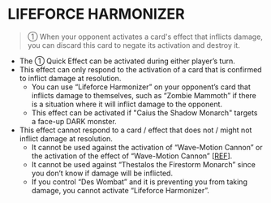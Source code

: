# LIFEFORCE HARMONIZER

> ① When your opponent activates a card's effect that inflicts damage, you can discard this card to negate its activation and destroy it.
  

*   The ① Quick Effect can be activated during either player’s turn.
*   This effect can only respond to the activation of a card that is confirmed to inflict damage at resolution.
    *   You can use “Lifeforce Harmonizer” on your opponent’s card that inflicts damage to themselves, such as “Zombie Mammoth” if there is a situation where it will inflict damage to the opponent.
    *   This effect can be activated if "Caius the Shadow Monarch" targets a face-up DARK monster.
*   This effect cannot respond to a card / effect that does not / might not inflict damage at resolution.
    *   It cannot be used against the activation of “Wave-Motion Cannon” or the activation of the effect of “Wave-Motion Cannon” \[[REF](https://www.pojo.biz/board/showthread.php?t=845835)\].
    *   It cannot be used against “Thestalos the Firestorm Monarch” since you don’t know if damage will be inflicted.
    *   If you control “Des Wombat” and it is preventing you from taking damage, you cannot activate “Lifeforce Harmonizer”.
